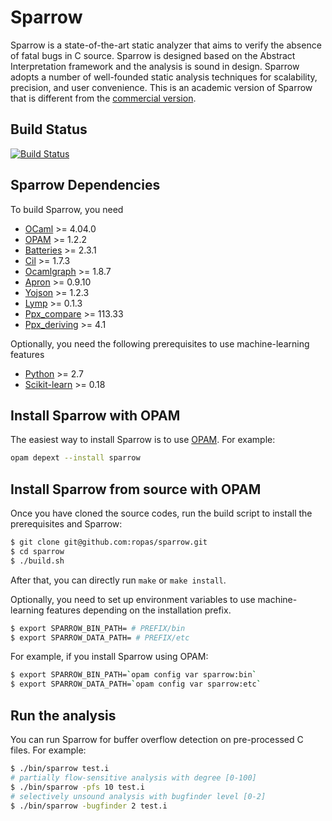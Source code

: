 # Sparrow

Sparrow is a state-of-the-art static analyzer that aims to verify the absence
of fatal bugs in C source. Sparrow is designed based on the Abstract Interpretation 
framework and the analysis is sound in design. Sparrow adopts a number of well-founded 
static analysis techniques for scalability, precision, and user convenience.
This is an academic version of Sparrow that is different from the [commercial version][fasoo].

## Build Status

[![Build Status](https://travis-ci.org/ropas/sparrow.svg?branch=master)](https://travis-ci.org/ropas/sparrow)
 
## Sparrow Dependencies
To build Sparrow, you need
-   [OCaml][] >= 4.04.0
-   [OPAM][] >= 1.2.2
-   [Batteries][] >= 2.3.1
-   [Cil][] >= 1.7.3
-   [Ocamlgraph][] >= 1.8.7
-   [Apron][] >= 0.9.10
-   [Yojson][] >= 1.2.3
-   [Lymp][] >= 0.1.3
-   [Ppx_compare][] >= 113.33
-   [Ppx_deriving][] >= 4.1

Optionally, you need the following prerequisites to use machine-learning features
-   [Python][] >= 2.7
-   [Scikit-learn][] >= 0.18

[Ocaml]: http://caml.inria.fr
[OPam]: https://opam.ocaml.org
[Batteries]: http://batteries.forge.ocamlcore.org
[Cil]: https://github.com/cil-project/cil
[Ocamlgraph]: http://ocamlgraph.lri.fr/index.en.html
[Apron]: http://apron.cri.ensmp.fr/library
[Yojson]: http://mjambon.com/yojson.html
[Lymp]: https://github.com/dbousque/lymp
[Ppx_compare]: https://github.com/janestreet/ppx_compare
[Ppx_deriving]: https://github.com/whitequark/ppx_deriving
[Python]: https://www.python.org
[Scikit-learn]: http://scikit-learn.org
[OPAM]: http://opam.ocaml.org
[fasoo]: http://en.fasoo.com/sparrow

## Install Sparrow with OPAM
The easiest way to install Sparrow is to use [OPAM][]. For example:
```sh
opam depext --install sparrow
```

## Install Sparrow from source with OPAM
Once you have cloned the source codes, run the build script to install the prerequisites and Sparrow:
```sh
$ git clone git@github.com:ropas/sparrow.git
$ cd sparrow
$ ./build.sh
```
After that, you can directly run ```make``` or ```make install```.

Optionally, you need to set up environment variables to use machine-learning features
depending on the installation prefix.
```sh
$ export SPARROW_BIN_PATH= # PREFIX/bin
$ export SPARROW_DATA_PATH= # PREFIX/etc
```
For example, if you install Sparrow using OPAM:
```sh
$ export SPARROW_BIN_PATH=`opam config var sparrow:bin`
$ export SPARROW_DATA_PATH=`opam config var sparrow:etc`
```
## Run the analysis
You can run Sparrow for buffer overflow detection on pre-processed C files. For example:
```sh
$ ./bin/sparrow test.i
# partially flow-sensitive analysis with degree [0-100]
$ ./bin/sparrow -pfs 10 test.i
# selectively unsound analysis with bugfinder level [0-2]
$ ./bin/sparrow -bugfinder 2 test.i
```

